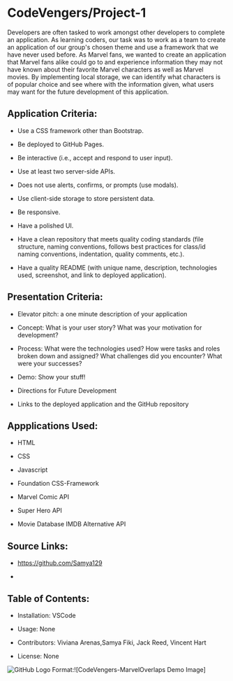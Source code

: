 # CodeVengers/Project-1
Developers are often tasked to work amongst other developers to complete an application. As learning coders, our task was to work as a team to create an application of our group's chosen theme and use a framework that we have never used before. As Marvel fans, we wanted to create an application that Marvel fans alike could go to and experience information they may not have known about their favorite Marvel characters as well as Marvel movies. By implementing local storage, we can identify what characters is of popular choice and see where with the information given, what users may want for the future development of this application.

## Application Criteria:

* Use a CSS framework other than Bootstrap.

* Be deployed to GitHub Pages.

* Be interactive (i.e., accept and respond to user input).

* Use at least two server-side APIs.

* Does not use alerts, confirms, or prompts (use modals).

* Use client-side storage to store persistent data.
* Be responsive.

* Have a polished UI.

* Have a clean repository that meets quality coding standards (file structure, naming conventions, follows best practices for class/id naming conventions, indentation, quality comments, etc.).

* Have a quality README (with unique name, description, technologies used, screenshot, and link to deployed application).


## Presentation Criteria:

* Elevator pitch: a one minute description of your application

* Concept: What is your user story? What was your motivation for development?

* Process: What were the technologies used? How were tasks and roles broken down and assigned? What challenges did you encounter? What were your successes?

* Demo: Show your stuff!

* Directions for Future Development

* Links to the deployed application and the GitHub repository

## Appplications Used:

* HTML

* CSS

* Javascript

* Foundation CSS-Framework

*  Marvel Comic API

*  Super Hero API

*  Movie Database IMDB Alternative API


## Source Links:


* https://github.com/Samya129

* 

## Table of Contents:

* Installation: VSCode

* Usage: None

* Contributors: Viviana Arenas,Samya Fiki, Jack Reed, Vincent Hart

* License: None

![GitHub Logo](/Images/WeatherDashboard.png) Format:![CodeVengers-MarvelOverlaps Demo Image]